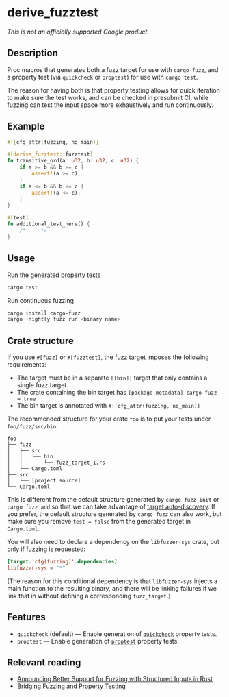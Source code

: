 # derive_fuzztest

_This is not an officially supported Google product._

## Description

Proc macros that generates both a fuzz target for use with `cargo fuzz`, and a property test
(via `quickcheck` or `proptest`) for use with `cargo test`.

The reason for having both is that property testing allows for quick iteration to make sure the
test works, and can be checked in presubmit CI, while fuzzing can test the input space more
exhaustively and run continuously.

## Example

```rust
#![cfg_attr(fuzzing, no_main)]

#[derive_fuzztest::fuzztest]
fn transitive_ord(a: u32, b: u32, c: u32) {
    if a >= b && b >= c {
        assert!(a >= c);
    }
    if a <= b && b <= c {
        assert!(a <= c);
    }
}

#[test]
fn additional_test_here() {
    /* ... */
}
```

## Usage

Run the generated property tests
```sh
cargo test
```

Run continuous fuzzing
```sh
cargo install cargo-fuzz
cargo +nightly fuzz run <binary name>
```

## Crate structure

If you use `#[fuzz]` or `#[fuzztest]`, the fuzz target imposes the following requirements:

* The target must be in a separate `[[bin]]` target that only contains a single fuzz target.
* The crate containing the bin target has `[package.metadata] cargo-fuzz = true`
* The bin target is annotated with `#![cfg_attr(fuzzing, no_main)]`

The recommended structure for your crate `foo` is to put your tests under `foo/fuzz/src/bin`:

```text
foo
├── fuzz
│   ├── src
│   │   └── bin
│   │       └── fuzz_target_1.rs
│   └── Cargo.toml
├── src
│   └── [project source]
└── Cargo.toml
```

This is different from the default structure generated by `cargo fuzz init` or `cargo fuzz add`
so that we can take advantage of [target
auto-discovery](https://doc.rust-lang.org/cargo/reference/cargo-targets.html#target-auto-discovery).
If you prefer, the default structure generated by `cargo fuzz` can also work, but make sure you
remove `test = false` from the generated target in `Cargo.toml`.

You will also need to declare a dependency on the `libfuzzer-sys` crate, but only if fuzzing is
requested:

```toml
[target.'cfg(fuzzing)'.dependencies]
libfuzzer-sys = "*"
```

(The reason for this conditional dependency is that `libfuzzer-sys` injects a main function to
the resulting binary, and there will be linking failures if we link that in without defining a
corresponding `fuzz_target`.)

## Features

* `quickcheck` (default) — Enable generation of
  [`quickcheck`](https://docs.rs/quickcheck/latest/quickcheck/) property tests.
* `proptest` — Enable generation of [`proptest`](https://docs.rs/proptest/latest/proptest/)
  property tests.

## Relevant reading
* [Announcing Better Support for Fuzzing with Structured Inputs in
  Rust](https://fitzgeraldnick.com/2020/01/16/better-support-for-fuzzing-structured-inputs-in-rust.html#how-is-all-this-different-from-quickcheck-and-proptest)
* [Bridging Fuzzing and Property
  Testing](https://blog.yoshuawuyts.com/bridging-fuzzing-and-property-testing/)
